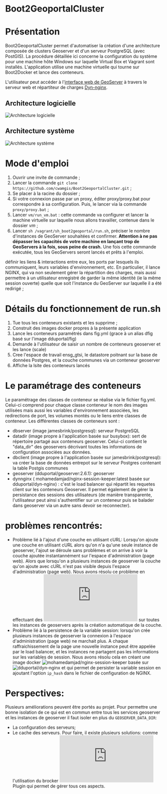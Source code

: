 Boot2GeoportalCluster
=====================

# Présentation

Boot2GeoportalCluster permet d'automatiser la création d'une architecture composée de clusters Geoserver et d'un serveur PostgreSQL (avec PostGIS).
La procédure détaillée ici concerne la configuration du système pour une machine hôte Windows sur laquelle Virtual Box et Vagrant sont installés.
L'application utilise une machine virtuelle qui tourne sur Boot2Docker et lance des conteneurs.

L'utilisateur peut accéder à l'[interface web de GeoServer](http://127.0.0.1:8080/geoserver) à travers le serveur web et répartiteur de charges [Dyn-nginx](https://registry.hub.docker.com/u/mohamedamjad/nginx-session-keeper/).

## Architecture logicielle

![Architecture logicielle](https://github.com/cwamgis/Boot2GeoportalCluster/blob/master/images/architecture_logiciel.png)

## Architecture système

![Architecture système](https://github.com/cwamgis/Boot2GeoportalCluster/blob/master/images/boot2dockercluster2.jpg)

# Mode d'emploi

1. Ouvrir une invite de commande ;
2. Lancer la commande ```git clone https://github.com/cwamgis/Boot2GeoportalCluster.git``` ;
3. Se placer à la racine du dossier ;
4. Si votre connexion passe par un proxy, éditer proxy/proxy.bat pour correspondre à sa configuration. Puis, le lancer via la commande ```proxy/proxy.bat``` ;
5. Lancer ```vm/run_vm.bat``` : cette commande va configurer et lancer la machine virtuelle sur laquelle nous allons travailler, contenue dans le dossier *vm* ;
6. Lancer ```sh /vagrant/sh_boot2geoportal/run.sh```, préciser le nombre d'instances de GeoServer souhaitées et confirmer. **Attention à ne pas dépasser les capacités de votre machine en lançant trop de GeoServers à la fois, sous peine de crash.** Une fois cette commande exécutée, tous les GeoServers seront lancés et prêts à l'emploi.



définir les liens & interactions entre eux, les ports par lesquels ils communiquent, leurs variables d'environnement, etc. En particulier, il lance NGINX, qui va non seulement gérer la répartition des charges, mais aussi permettre à un utilisateur enregistré de garder la même identité (ie la même session ouverte) quelle que soit l'instance du GeoServer sur laquelle il a été redirigé ;

# Détails du fonctionnement de run.sh

1. Tue tous les conteneurs existants et les supprime ;
2. Construit des images docker propres à la présente application
3. Lance les conteneurs paramétrés dans fig.yml (grace à un alias dfig basé sur l'image dduportal/fig)
4. Demande à l'utilisateur de saisir un nombre de conteneurs geoserver et les lance (scale)
5. Cree l'espace de travail ensg_gtsi, le datastore poitnant sur la base de données Postgres, et la couche communes via un conteneur geoserver
5. Affiche la lsite des conteneurs lancés

# Le paramétrage des conteneurs

Le paramétrage des classes de conteneur se réalise via le fichier fig.yml.
Celui-ci comprend pour chaque classe conteneur le nom des images utilisées mais aussi les variables d'environnement associées, les redirections de port, les volumes montés ou le liens entre classes de conteneur.
Les différentes classes de conteneurs sont : 
  * dbserver (image jamesbrink/postgresql): serveur PostgreSQL
  * datadir (image propre à l'application basée sur busybox): sert de répertoire partagé aux conteneurs geoserver. Celui-ci contient le "data_dir" des geoservers décrivant toutes les informations de configuration associées aux données.
  * dbclient  (image propre à l'application basée sur jamesbrink/postgresql): va créer la base de données entrepot sur le serveur Postgres contenant la table Postgis communes
  * geoserver (dduportal/geoserver:2.6.1): geoserver
  * dynnginx ( mohamedamjad/nginx-session-keeper:latest basée sur dduportal/dyn-nginx) : c'est le load balancer qui répartit les requetes client sur les conteneurs Geoserver. Il permet également de gérer la persistance des sessions des utilisateurs (de manière transparente, l'utilisateur peut ainsi s'authentifier sur un conteneur puis se balader dans geoserver via un autre sans devoir se reconnecter).
  
# problèmes rencontrés:

 * Problème lié à l'ajout d'une couche en utilisant cURL: Lorsqu'on ajoute une couche en utilisant cURL alors qu'on n'a qu'une seule instance de geoserver, l'ajout se déroule sans problèmes et on arrive à voir la couche ajoutée instantannément sur l'espace d'administration (page web). Alors que lorsqu'on a plusieurs instances de geoserver la couche qu'on ajoute avec cURL n'est pas visible depuis l'espace d'administration (page web). Nous avons résolu ce problème en effectuant des ![reload](http://docs.geoserver.org/stable/en/user/rest/examples/curl.html) sur toutes les instances de geoservers après la création automatique de la couche.
 * Problème lié à la persistence de la variable session: lorsqu'on crée plusieurs instances de geoserver la connexion à l'espace d'administration (page web) ne marchait plus. A chaque raffraichissement de la page une nouvelle instance peut être appelée par le load balancer, et les instances ne partagent pas les informations sur les variables de session. Nous avons résolu cela en créant une image docker ![mohamedamjad/nginx-session-keeper](https://registry.hub.docker.com/u/mohamedamjad/nginx-session-keeper/) basée sur ![dduportal/dyn-nginx](https://github.com/dduportal/wp-docker/tree/master/dockerfiles/dyn-nginx) et qui permet de persister la variable session en ajoutant l'option `ip_hash` dans le fichier de configuration de NGINX.
 
# Perspectives:
Plusieurs améliorations peuvent être portés au projet. Pour permettre une bonne isolation de ce qui est en commun entre tous les services geoserver et les instances de geoserver il faut isoler en plus du `GEOSERVER_DATA_DIR`:
 * La configuration des serveurs;
 * Le cache des serveurs.
Pour faire, il existe plusieurs solutions: comme l'utilisation du brocker ![JSM Clustering Geoserver](http://docs.geoserver.org/latest/en/user/community/jms-cluster/activemq/JDBC.html?highlight=cluster) Plugin qui permet de gérer tous ces aspects.
